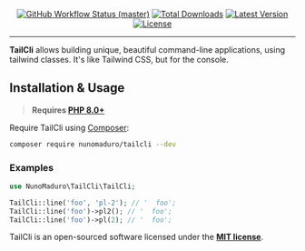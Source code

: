 <p align="center">
    <p align="center">
        <a href="https://github.com/nunomaduro/tailcli/actions"><img alt="GitHub Workflow Status (master)" src="https://img.shields.io/github/workflow/status/nunomaduro/tailcli/Tests/master"></a>
        <a href="https://packagist.org/packages/nunomaduro/tailcli"><img alt="Total Downloads" src="https://img.shields.io/packagist/dt/nunomaduro/tailcli"></a>
        <a href="https://packagist.org/packages/nunomaduro/tailcli"><img alt="Latest Version" src="https://img.shields.io/packagist/v/nunomaduro/tailcli"></a>
        <a href="https://packagist.org/packages/nunomaduro/tailcli"><img alt="License" src="https://img.shields.io/packagist/l/nunomaduro/tailcli"></a>
    </p>
</p>

------
**TailCli** allows building unique, beautiful command-line applications, using tailwind classes. It's like Tailwind CSS, but for the console.

## Installation & Usage

> **Requires [PHP 8.0+](https://php.net/releases/)**

Require TailCli using [Composer](https://getcomposer.org):

```bash
composer require nunomaduro/tailcli --dev
```

### Examples

```php
use NunoMaduro\TailCli\TailCli;

TailCli::line('foo', 'pl-2'); // '  foo';
TailCli::line('foo')->pl2(); // '  foo';
TailCli::line('foo')->pl(2); // '  foo';
```

TailCli is an open-sourced software licensed under the **[MIT license](https://opensource.org/licenses/MIT)**.
